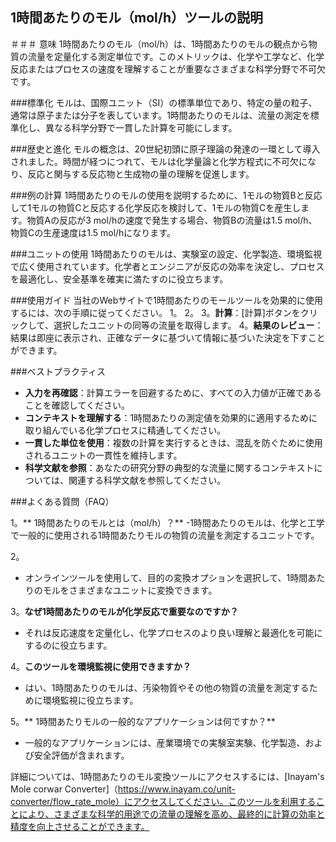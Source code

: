 ## 1時間あたりのモル（mol/h）ツールの説明

＃＃＃ 意味
1時間あたりのモル（mol/h）は、1時間あたりのモルの観点から物質の流量を定量化する測定単位です。このメトリックは、化学や工学など、化学反応またはプロセスの速度を理解することが重要なさまざまな科学分野で不可欠です。

###標準化
モルは、国際ユニット（SI）の標準単位であり、特定の量の粒子、通常は原子または分子を表しています。1時間あたりのモルは、流量の測定を標準化し、異なる科学分野で一貫した計算を可能にします。

###歴史と進化
モルの概念は、20世紀初頭に原子理論の発達の一環として導入されました。時間が経つにつれて、モルは化学量論と化学方程式に不可欠になり、反応と関与する反応物と生成物の量の理解を促進します。

###例の計算
1時間あたりのモルの使用を説明するために、1モルの物質Bと反応して1モルの物質Cと反応する化学反応を検討して、1モルの物質Cを産生します。物質Aの反応が3 mol/hの速度で発生する場合、物質Bの流量は1.5 mol/h、物質Cの生産速度は1.5 mol/hになります。

###ユニットの使用
1時間あたりのモルは、実験室の設定、化学製造、環境監視で広く使用されています。化学者とエンジニアが反応の効率を決定し、プロセスを最適化し、安全基準を確実に満たすのに役立ちます。

###使用ガイド
当社のWebサイトで1時間あたりのモールツールを効果的に使用するには、次の手順に従ってください。
1。
2。
3。**計算**：[計算]ボタンをクリックして、選択したユニットの同等の流量を取得します。
4。**結果のレビュー**：結果は即座に表示され、正確なデータに基づいて情報に基づいた決定を下すことができます。

###ベストプラクティス
-  **入力を再確認**：計算エラーを回避するために、すべての入力値が正確であることを確認してください。
-  **コンテキストを理解する**：1時間あたりの測定値を効果的に適用するために取り組んでいる化学プロセスに精通してください。
-  **一貫した単位を使用**：複数の計算を実行するときは、混乱を防ぐために使用されるユニットの一貫性を維持します。
-  **科学文献を参照**：あなたの研究分野の典型的な流量に関するコンテキストについては、関連する科学文献を参照してください。

###よくある質問（FAQ）

1。** 1時間あたりのモルとは（mol/h）？**
-1時間あたりのモルは、化学と工学で一般的に使用される1時間あたりモルの物質の流量を測定するユニットです。

2。
- オンラインツールを使用して、目的の変換オプションを選択して、1時間あたりのモルをさまざまなユニットに変換できます。

3。**なぜ1時間あたりのモルが化学反応で重要なのですか？**
- それは反応速度を定量化し、化学プロセスのより良い理解と最適化を可能にするのに役立ちます。

4。**このツールを環境監視に使用できますか？**
- はい、1時間あたりのモルは、汚染物質やその他の物質の流量を測定するために環境監視に役立ちます。

5。** 1時間あたりモルの一般的なアプリケーションは何ですか？**
- 一般的なアプリケーションには、産業環境での実験室実験、化学製造、および安全評価が含まれます。

詳細については、1時間あたりのモル変換ツールにアクセスするには、[Inayam's Mole corwar Converter]（https://www.inayam.co/unit-converter/flow_rate_mole）にアクセスしてください。このツールを利用することにより、さまざまな科学的用途での流量の理解を高め、最終的に計算の効率と精度を向上させることができます。
